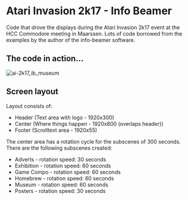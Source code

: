 # Atari Invasion 2k17 - Info Beamer

Code that drove the displays during the Atari Invasion 2k17 event at the HCC Commodore meeting in Maarssen. Lots of code borrowed from the examples by the author of the info-beamer software.

## The code in action...
![ai-2k17_ib_museum](https://user-images.githubusercontent.com/29672548/28383680-47d78430-6cc2-11e7-9958-17a67126050c.png)

## Screen layout
Layout consists of:
 * Header (Text area with logo - 1920x300)
 * Center (Where things happen - 1920x800 (overlaps header))
 * Footer (Scrolltext area     - 1920x55)

The center area has a rotation cycle for the subscenes of 300 seconds. There are the following subscenes created:
 * Adverts - rotation speed: 30 seconds
 * Exhibition - rotation speed: 60 seconds
 * Game Compo - rotation speed: 60 seconds
 * Homebrew - rotation speed: 60 seconds
 * Museum - rotation speed: 60 seconds
 * Posters - rotation speed: 30 seconds